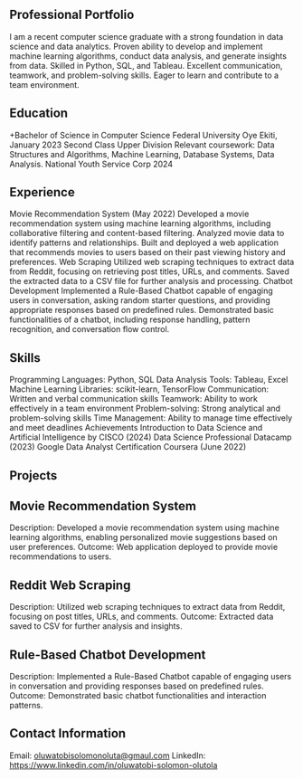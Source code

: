 ## Professional Portfolio

I am a recent computer science graduate with a strong foundation in data science and data analytics. Proven ability to develop and implement machine learning algorithms, conduct data analysis, and generate insights from data. Skilled in Python, SQL, and Tableau. Excellent communication, teamwork, and problem-solving skills. Eager to learn and contribute to a team environment.

## Education
+Bachelor of Science in Computer Science
Federal University Oye Ekiti, January 2023
Second Class Upper Division
Relevant coursework: Data Structures and Algorithms, Machine Learning, Database Systems, Data Analysis.
National Youth Service Corp
2024
## Experience
Movie Recommendation System (May 2022)
Developed a movie recommendation system using machine learning algorithms, including collaborative filtering and content-based filtering.
Analyzed movie data to identify patterns and relationships.
Built and deployed a web application that recommends movies to users based on their past viewing history and preferences.
Web Scraping
Utilized web scraping techniques to extract data from Reddit, focusing on retrieving post titles, URLs, and comments.
Saved the extracted data to a CSV file for further analysis and processing.
Chatbot Development
Implemented a Rule-Based Chatbot capable of engaging users in conversation, asking random starter questions, and providing appropriate responses based on predefined rules.
Demonstrated basic functionalities of a chatbot, including response handling, pattern recognition, and conversation flow control.

## Skills

Programming Languages: Python, SQL
Data Analysis Tools: Tableau, Excel
Machine Learning Libraries: scikit-learn, TensorFlow
Communication: Written and verbal communication skills
Teamwork: Ability to work effectively in a team environment
Problem-solving: Strong analytical and problem-solving skills
Time Management: Ability to manage time effectively and meet deadlines
Achievements
Introduction to Data Science and Artificial Intelligence by CISCO (2024)
Data Science Professional Datacamp (2023)
Google Data Analyst Certification Coursera (June 2022)

## Projects

## Movie Recommendation System
Description: Developed a movie recommendation system using machine learning algorithms, enabling personalized movie suggestions based on user preferences.
Outcome: Web application deployed to provide movie recommendations to users.
## Reddit Web Scraping
Description: Utilized web scraping techniques to extract data from Reddit, focusing on post titles, URLs, and comments.
Outcome: Extracted data saved to CSV for further analysis and insights.
## Rule-Based Chatbot Development
Description: Implemented a Rule-Based Chatbot capable of engaging users in conversation and providing responses based on predefined rules.
Outcome: Demonstrated basic chatbot functionalities and interaction patterns.

## Contact Information
Email: oluwatobisolomonoluta@gmaul.com
LinkedIn: https://www.linkedin.com/in/oluwatobi-solomon-olutola

